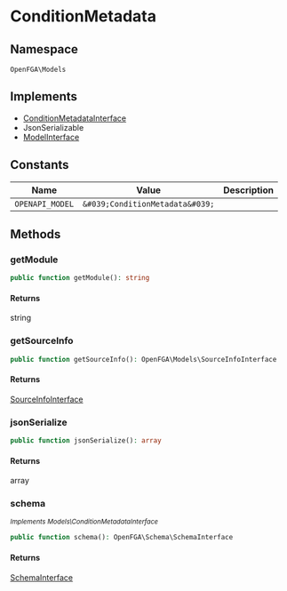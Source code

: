 # ConditionMetadata


## Namespace
`OpenFGA\Models`

## Implements
* [ConditionMetadataInterface](Models/ConditionMetadataInterface.md)
* JsonSerializable
* [ModelInterface](Models/ModelInterface.md)

## Constants
| Name | Value | Description |
|------|-------|-------------|
| `OPENAPI_MODEL` | `&#039;ConditionMetadata&#039;` |  |


## Methods
### getModule


```php
public function getModule(): string
```



#### Returns
string

### getSourceInfo


```php
public function getSourceInfo(): OpenFGA\Models\SourceInfoInterface
```



#### Returns
[SourceInfoInterface](Models/SourceInfoInterface.md)

### jsonSerialize


```php
public function jsonSerialize(): array
```



#### Returns
array

### schema

*<small>Implements Models\ConditionMetadataInterface</small>*  

```php
public function schema(): OpenFGA\Schema\SchemaInterface
```



#### Returns
[SchemaInterface](Schema/SchemaInterface.md)

